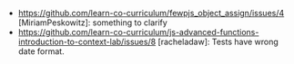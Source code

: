 *
  https://github.com/learn-co-curriculum/fewpjs_object_assign/issues/4 [MiriamPeskowitz]: something to clarify
*
  https://github.com/learn-co-curriculum/js-advanced-functions-introduction-to-context-lab/issues/8 [racheladaw]: Tests have wrong date format.
